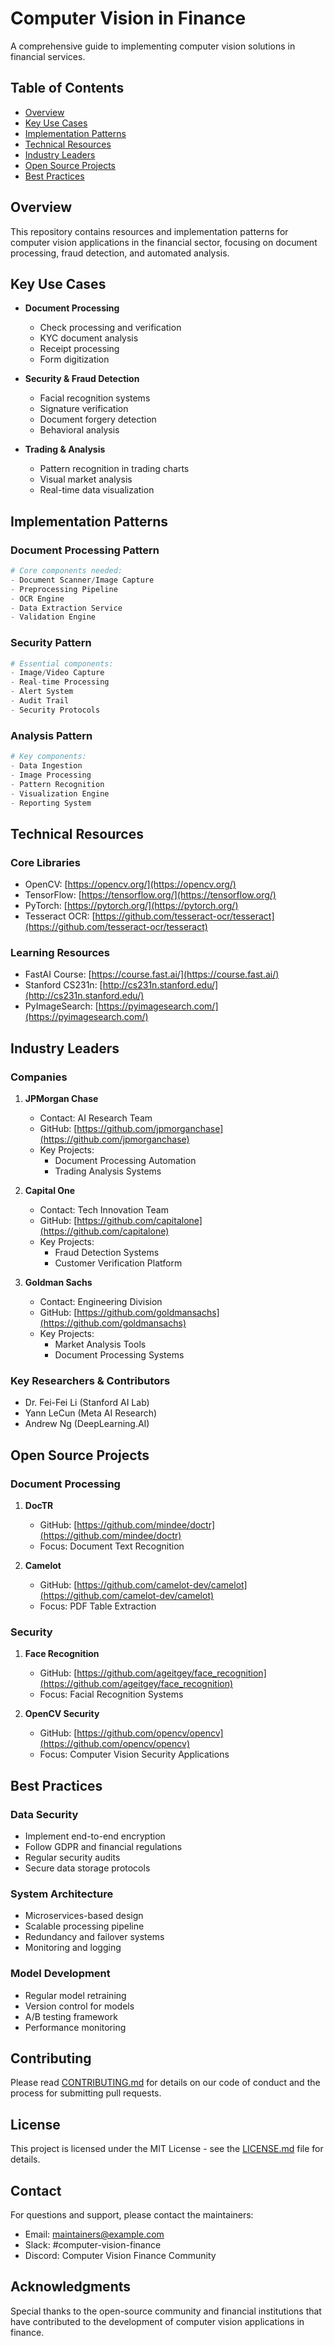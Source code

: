 # Computer Vision in Finance
A comprehensive guide to implementing computer vision solutions in financial services.

## Table of Contents
- [Overview](#overview)
- [Key Use Cases](#key-use-cases)
- [Implementation Patterns](#implementation-patterns)
- [Technical Resources](#technical-resources)
- [Industry Leaders](#industry-leaders)
- [Open Source Projects](#open-source-projects)
- [Best Practices](#best-practices)

## Overview
This repository contains resources and implementation patterns for computer vision applications in the financial sector, focusing on document processing, fraud detection, and automated analysis.

## Key Use Cases
- **Document Processing**
  - Check processing and verification
  - KYC document analysis
  - Receipt processing
  - Form digitization

- **Security & Fraud Detection**
  - Facial recognition systems
  - Signature verification
  - Document forgery detection
  - Behavioral analysis

- **Trading & Analysis**
  - Pattern recognition in trading charts
  - Visual market analysis
  - Real-time data visualization

## Implementation Patterns

### Document Processing Pattern
```python
# Core components needed:
- Document Scanner/Image Capture
- Preprocessing Pipeline
- OCR Engine
- Data Extraction Service
- Validation Engine
```

### Security Pattern
```python
# Essential components:
- Image/Video Capture
- Real-time Processing
- Alert System
- Audit Trail
- Security Protocols
```

### Analysis Pattern
```python
# Key components:
- Data Ingestion
- Image Processing
- Pattern Recognition
- Visualization Engine
- Reporting System
```

## Technical Resources

### Core Libraries
- OpenCV: [https://opencv.org/](https://opencv.org/)
- TensorFlow: [https://tensorflow.org/](https://tensorflow.org/)
- PyTorch: [https://pytorch.org/](https://pytorch.org/)
- Tesseract OCR: [https://github.com/tesseract-ocr/tesseract](https://github.com/tesseract-ocr/tesseract)

### Learning Resources
- FastAI Course: [https://course.fast.ai/](https://course.fast.ai/)
- Stanford CS231n: [http://cs231n.stanford.edu/](http://cs231n.stanford.edu/)
- PyImageSearch: [https://pyimagesearch.com/](https://pyimagesearch.com/)

## Industry Leaders

### Companies
1. **JPMorgan Chase**
   - Contact: AI Research Team
   - GitHub: [https://github.com/jpmorganchase](https://github.com/jpmorganchase)
   - Key Projects: 
     - Document Processing Automation
     - Trading Analysis Systems

2. **Capital One**
   - Contact: Tech Innovation Team
   - GitHub: [https://github.com/capitalone](https://github.com/capitalone)
   - Key Projects:
     - Fraud Detection Systems
     - Customer Verification Platform

3. **Goldman Sachs**
   - Contact: Engineering Division
   - GitHub: [https://github.com/goldmansachs](https://github.com/goldmansachs)
   - Key Projects:
     - Market Analysis Tools
     - Document Processing Systems

### Key Researchers & Contributors
- Dr. Fei-Fei Li (Stanford AI Lab)
- Yann LeCun (Meta AI Research)
- Andrew Ng (DeepLearning.AI)

## Open Source Projects

### Document Processing
1. **DocTR**
   - GitHub: [https://github.com/mindee/doctr](https://github.com/mindee/doctr)
   - Focus: Document Text Recognition

2. **Camelot**
   - GitHub: [https://github.com/camelot-dev/camelot](https://github.com/camelot-dev/camelot)
   - Focus: PDF Table Extraction

### Security
1. **Face Recognition**
   - GitHub: [https://github.com/ageitgey/face_recognition](https://github.com/ageitgey/face_recognition)
   - Focus: Facial Recognition Systems

2. **OpenCV Security**
   - GitHub: [https://github.com/opencv/opencv](https://github.com/opencv/opencv)
   - Focus: Computer Vision Security Applications

## Best Practices

### Data Security
- Implement end-to-end encryption
- Follow GDPR and financial regulations
- Regular security audits
- Secure data storage protocols

### System Architecture
- Microservices-based design
- Scalable processing pipeline
- Redundancy and failover systems
- Monitoring and logging

### Model Development
- Regular model retraining
- Version control for models
- A/B testing framework
- Performance monitoring

## Contributing
Please read [CONTRIBUTING.md](CONTRIBUTING.md) for details on our code of conduct and the process for submitting pull requests.

## License
This project is licensed under the MIT License - see the [LICENSE.md](LICENSE.md) file for details.

## Contact
For questions and support, please contact the maintainers:
- Email: maintainers@example.com
- Slack: #computer-vision-finance
- Discord: Computer Vision Finance Community

## Acknowledgments
Special thanks to the open-source community and financial institutions that have contributed to the development of computer vision applications in finance.